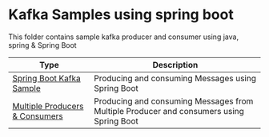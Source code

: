 # Kafka Samples using spring boot

This folder contains sample kafka producer and consumer using java, spring & Spring Boot


| Type                                                                         | Description                                                                             |
|------------------------------------------------------------------------------|-----------------------------------------------------------------------------------------|
| [Spring Boot Kafka Sample](./boot-kafka-sample)                              | Producing and consuming Messages using Spring Boot                                      |
| [Multiple Producers & Consumers](./spring-boot-multiple-producers-consumers) | Producing and consuming Messages from Multiple Producer and consumers using Spring Boot |
